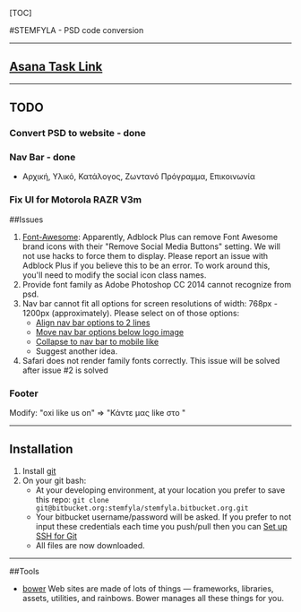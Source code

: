 [TOC] 

#STEMFYLA - PSD code conversion

***

## [Asana Task Link](https://app.asana.com/0/21425644731737/21425644731744) 

***
 
## TODO
### Convert PSD to website - done
### Nav Bar - done
- Αρχική, Υλικό, Κατάλογος, Ζωντανό Πρόγραμμα, Επικοινωνία 

### Fix UI for Motorola RAZR V3m

##Issues
1. [Font-Awesome](http://fortawesome.github.io/Font-Awesome/icons/): Apparently, Adblock Plus can remove Font Awesome brand icons with their "Remove Social Media Buttons" setting. We will not use hacks to force them to display. Please report an issue with Adblock Plus if you believe this to be an error. To work around this, you'll need to modify the social icon class names.
2. Provide font family as Adobe Photoshop CC 2014 cannot recognize from psd.
3. Nav bar cannot fit all options for screen resolutions of width: 768px - 1200px (approximately). Please select on of those options: 
      - [Align nav bar options to 2 lines](http://pbrd.co/1FYBN15)
      - [Move nav bar options below logo image](http://pbrd.co/1FYCw2h)
      - [Collapse to nav bar to mobile like](http://pasteboard.co/)
      - Suggest another idea.
4. Safari does not render family fonts correctly. This issue will be solved after issue #2 is solved

 
### Footer 
Modify: 
"oxi like us on" => "Κάντε μας like στο " 
 
***

## Installation
1. Install [git](http://git-scm.com/downloads)
2. On your git bash:
	- At your developing environment, at your location you prefer to save this repo: `git clone git@bitbucket.org:stemfyla/stemfyla.bitbucket.org.git`
	- Your bitbucket username/password will be asked. If you prefer to not input these credentials each time you push/pull then you can [Set up SSH for Git](https://confluence.atlassian.com/display/BITBUCKET/Set+up+SSH+for+Git)
	- All files are now downloaded.
***

##Tools
- [bower](http://bower.io/) Web sites are made of lots of things — frameworks, libraries, assets, utilities, and rainbows. Bower manages all these things for you.
